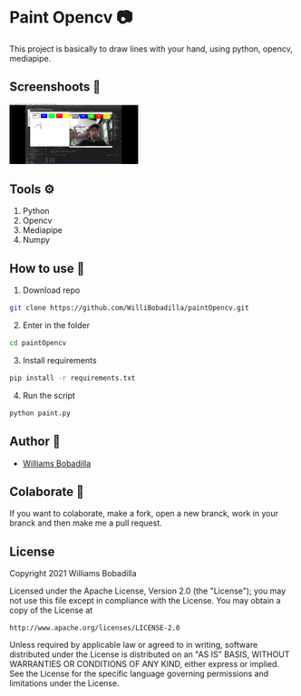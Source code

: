 # Paint Opencv :camera:

This project is basically to draw lines with your hand, using python, opencv, mediapipe.

## Screenshoots :iphone:

<p float="left">
<img src="https://github.com/WilliBobadilla/paintOpencv/blob/master/screenshoots/1.png"  width="45%" height="25%" />
</p>

## Tools :gear:

1. Python
2. Opencv
3. Mediapipe
4. Numpy

## How to use :page_with_curl:

1. Download repo

```bash
git clone https://github.com/WilliBobadilla/paintOpencv.git
```

2. Enter in the folder

```bash
cd paintOpencv
```

3. Install requirements

```bash
pip install -r requirements.txt
```

4. Run the script

```bash
python paint.py
```

## Author :man:

- [Williams Bobadilla](https://github.com/WilliBobadilla)

## Colaborate :muscle:

If you want to colaborate, make a fork, open a new branck, work in your branck and then make me a pull request.

## License

Copyright 2021 Williams Bobadilla

Licensed under the Apache License, Version 2.0 (the "License");
you may not use this file except in compliance with the License.
You may obtain a copy of the License at

    http://www.apache.org/licenses/LICENSE-2.0

Unless required by applicable law or agreed to in writing, software
distributed under the License is distributed on an "AS IS" BASIS,
WITHOUT WARRANTIES OR CONDITIONS OF ANY KIND, either express or implied.
See the License for the specific language governing permissions and
limitations under the License.
